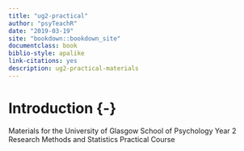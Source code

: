```yaml
--- 
title: "ug2-practical"
author: "psyTeachR"
date: "2019-03-19"
site: "bookdown::bookdown_site"
documentclass: book
biblio-style: apalike
link-citations: yes
description: ug2-practical-materials
---
```




# Introduction {-}

Materials for the University of Glasgow School of Psychology Year 2 Research Methods and Statistics Practical Course
